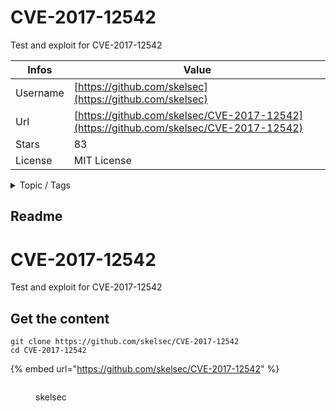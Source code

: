# CVE-2017-12542

Test and exploit for CVE-2017-12542

| Infos    | Value                                                              |
| -------- | -------------------------------------------------------------------|
| Username | [https://github.com/skelsec](https://github.com/skelsec) |
| Url      | [https://github.com/skelsec/CVE-2017-12542](https://github.com/skelsec/CVE-2017-12542)                                               |
| Stars    | 83                                                          |
| License  | MIT License                                                        |

<details>

<summary>Topic / Tags</summary>



</details>

## Readme

# CVE-2017-12542
Test and exploit for CVE-2017-12542



## Get the content

```
git clone https://github.com/skelsec/CVE-2017-12542
cd CVE-2017-12542
```

{% embed url="https://github.com/skelsec/CVE-2017-12542" %}

<figure><img src="https://avatars.githubusercontent.com/u/19204702?v=4" alt=""><figcaption><p>skelsec</p></figcaption></figure>
